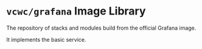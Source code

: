 # `vcwc/grafana` Image Library

The repository of stacks and modules build from the official Grafana image.

It implements the basic service.
